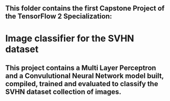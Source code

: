 ## This folder contains the first Capstone Project of the TensorFlow 2 Specialization:

# Image classifier for the SVHN dataset
## This project contains a Multi Layer Perceptron and a Convulutional Neural Network model built, compiled, trained and evaluated to classify the SVHN dataset collection of images.
